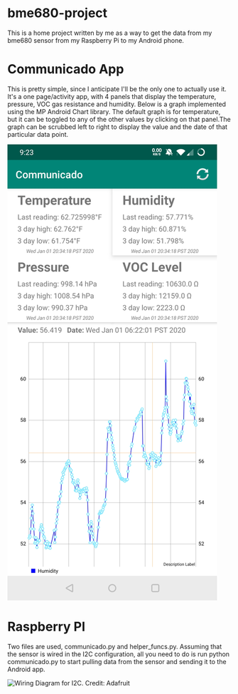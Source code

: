 # bme680-project
This is a home project written by me as a way to get the data from my bme680 sensor from my Raspberry Pi to my Android phone. 

# Communicado App

This is pretty simple, since I anticipate I'll be the only one to actually use it. It's a one page/activity app, with 4 panels that display the temperature, pressure, VOC gas resistance and humidity. Below is a graph implemented using the MP Android Chart library. The default graph is for temperature, but it can be toggled to any of the other values by clicking on that panel.The graph can be scrubbed left to right to display the value and the date of that particular data point. 

![Example of the App Interface](Screenshot_20200101-212359.jpg)

# Raspberry PI

Two files are used, communicado.py and helper_funcs.py. Assuming that the sensor is wired in the I2C configuration, all you need to do is run python communicado.py to start pulling data from the sensor and sending it to the Android app.

![Wiring Diagram for I2C. Credit: Adafruit](https://cdn-learn.adafruit.com/assets/assets/000/059/074/medium640/temperature___humidity_raspi_bme680_i2c_bb.jpg?1534112411)

